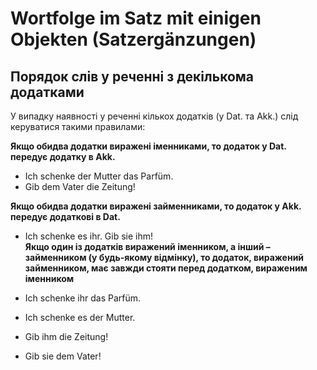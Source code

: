 # Wortfolge im Satz mit einigen Objekten (Satzergänzungen)

## Порядок слів у реченні з декількома додатками

У випадку наявності у реченні кількох додатків (у Dat. та Akk.) слід керуватися такими правилами:

**Якщо обидва додатки виражені іменниками, то додаток у Dat. передує додатку в Akk.**

- Ich schenke <dat>der Mutter</dat> <akk>das Parfüm.</akk>
- Gib dem Vater die Zeitung!
  
**Якщо обидва додатки виражені займенниками, то додаток у Akk. передує додаткові в Dat.**

- Ich schenke es ihr. Gib sie ihm!  
**Якщо один із додатків виражений іменником, а інший – займенником (у будь-якому відмінку), то додаток, виражений займенником, має завжди стояти перед додатком, вираженим іменником**

- Ich schenke ihr das Parfüm.
- Ich schenke es der Mutter.
- Gib ihm die Zeitung!
- Gib sie dem Vater!
